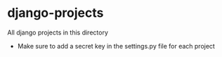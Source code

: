 # django-projects
All django projects in this directory
* Make sure to add a secret key in the settings.py file for each project
